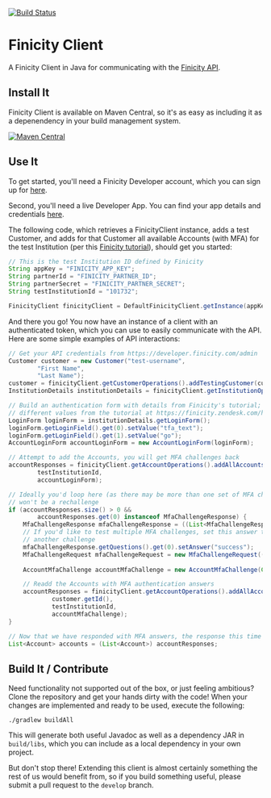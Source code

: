 [![Build Status](https://travis-ci.org/alexdlaird/finicity-client.svg)](https://travis-ci.org/alexdlaird/finicity-client)

# Finicity Client

A Finicity Client in Java for communicating with the [Finicity API](https://developer.finicity.com/admin/docs).

## Install It

Finicity Client is available on Maven Central, so it's as easy as including it as a depenendency in your build
management system.

[![Maven Central](https://maven-badges.herokuapp.com/maven-central/com.github.alexdlaird/finicityclient/badge.svg)](https://maven-badges.herokuapp.com/maven-central/com.github.alexdlaird/finicityclient/)

## Use It

To get started, you'll need a Finicity Developer account, which you can sign up for [here](https://www.finicity.com/signup).

Second, you'll need a live Developer App. You can find your app details and credentials [here](https://developer.finicity.com/admin).

The following code, which retrieves a FinicityClient instance, adds a test Customer, and adds for that Customer all
available Accounts (with MFA) for the test Institution (per this [Finicity tutorial](https://finicity.zendesk.com/hc/en-us/articles/201750869-Testing-Accounts)), should get you started:

```java
// This is the test Institution ID defined by Finicity
String appKey = "FINICITY_APP_KEY";
String partnerId = "FINICITY_PARTNER_ID";
String partnerSecret = "FINICITY_PARTNER_SECRET";
String testInstitutionId = "101732";

FinicityClient finicityClient = DefaultFinicityClient.getInstance(appKey, partnerId, partnerSecret);
```

And there you go! You now have an instance of a client with an authenticated token, which you can use to easily
communicate with the API. Here are some simple examples of API interactions:

```java
// Get your API credentials from https://developer.finicity.com/admin
Customer customer = new Customer("test-username",
        "First Name",
        "Last Name");
customer = finicityClient.getCustomerOperations().addTestingCustomer(customer);
InstitutionDetails institutionDetails = finicityClient.getInstitutionOperations().getInstitutionDetails(testInstitutionId);

// Build an authentication form with details from Finicity's tutorial; try different authentication schemes by using
// different values from the tutorial at https://finicity.zendesk.com/hc/en-us/articles/201750869-Testing-Accounts
LoginForm loginForm = institutionDetails.getLoginForm();
loginForm.getLoginField().get(0).setValue("tfa_text");
loginForm.getLoginField().get(1).setValue("go");
AccountLoginForm accountLoginForm = new AccountLoginForm(loginForm);

// Attempt to add the Accounts, you will get MFA challenges back
accountResponses = finicityClient.getAccountOperations().addAllAccounts(customer.getId(),
        testInstitutionId,
        accountLoginForm);

// Ideally you'd loop here (as there may be more than one set of MFA challenges), but for test Accounts, we know there
// won't be a rechallenge
if (accountResponses.size() > 0 &&
        accountResponses.get(0) instanceof MfaChallengeResponse) {
    MfaChallengeResponse mfaChallengeResponse = ((List<MfaChallengeResponse>) accountResponses).get(0);
    // If you'd like to test multiple MFA challenges, set this answer to "mfa" and the test API will respond with
    // another challenge
    mfaChallengeResponse.getQuestions().get(0).setAnswer("success");
    MfaChallengeRequest mfaChallengeRequest = new MfaChallengeRequest((mfaChallengeResponse.getQuestions()));
    
    AccountMfaChallenge accountMfaChallenge = new AccountMfaChallenge(Collections.singletonList(mfaChallengeRequest));

    // Readd the Accounts with MFA authentication answers
    accountResponses = finicityClient.getAccountOperations().addAllAccountsMfa(mfaChallengeResponse.getSession(),
            customer.getId(),
            testInstitutionId,
            accountMfaChallenge);
}

// Now that we have responded with MFA answers, the response this time will be a list of Accounts
List<Account> accounts = (List<Account>) accountResponses;
```

## Build It / Contribute

Need functionality not supported out of the box, or just feeling ambitious? Clone the repository and get your hands
dirty with the code! When your changes are implemented and ready to be used, execute the following:

```
./gradlew buildAll
```

This will generate both useful Javadoc as well as a dependency JAR in `build/libs`, which you can include as a local
dependency in your own project.

But don't stop there! Extending this client is almost certainly something the rest of us would benefit from, so if you
build something useful, please submit a pull request to the `develop` branch. 